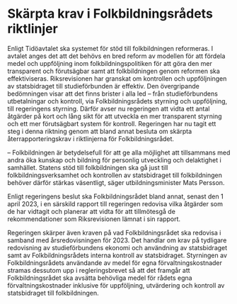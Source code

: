 # Skärpta krav i Folkbildningsrådets riktlinjer

Enligt Tidöavtalet ska systemet för stöd till folkbildningen reformeras. I avtalet anges det att det behövs en bred reform av modellen för att fördela medel och uppföljning inom folkbildningspolitiken för att göra den mer transparent och förutsägbar samt att folkbildningen genom reformen ska effektiviseras. Riksrevisionen har granskat om kontrollen och uppföljningen av statsbidraget till studieförbunden är effektiv. Den övergripande bedömningen visar att det finns brister i alla led – från studieförbundens utbetalningar och kontroll, via Folkbildningsrådets styrning och uppföljning, till regeringens styrning. Därför avser nu regeringen att vidta ett antal åtgärder på kort och lång sikt för att utveckla en mer transparent styrning och ett mer förutsägbart system för kontroll. Regeringen har nu tagit ett steg i denna riktning genom att bland annat besluta om skärpta återrapporteringskrav i riktlinjerna för Folkbildningsrådet.

– Folkbildningen är betydelsefull för att ge alla möjlighet att tillsammans med andra öka kunskap och bildning för personlig utveckling och delaktighet i samhället. Statens stöd till folkbildningen ska gå just till folkbildningsverksamhet och kontrollen av statsbidraget till folkbildningen behöver därför stärkas väsentligt, säger utbildningsminister Mats Persson.

Enligt regeringens beslut ska Folkbildningsrådet bland annat, senast den 1 april 2023, i en särskild rapport till regeringen redovisa vilka åtgärder som de har vidtagit och planerar att vidta för att tillmötesgå de rekommendationer som Riksrevisionen lämnat i sin rapport.

Regeringen skärper även kraven på vad Folkbildningsrådet ska redovisa i samband med årsredovisningen för 2023\. Det handlar om krav på tydligare redovisning av studieförbundens ekonomi och användning av statsbidraget samt av Folkbildningsrådets interna kontroll av statsbidraget. Styrningen av Folkbildningsrådets användande av medel för egna förvaltningskostnader stramas dessutom upp i regleringsbrevet så att det framgår att Folkbildningsrådet ska avsätta behövliga medel för rådets egna förvaltningskostnader inklusive för uppföljning, utvärdering och kontroll av statsbidraget till folkbildningen.
